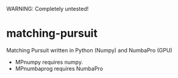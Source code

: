 WARNING: Completely untested!

matching-pursuit
================

Matching Pursuit written in Python (Numpy) and NumbaPro (GPU)

* MPnumpy requires numpy.
* MPnumbaprog requires NumbaPro
